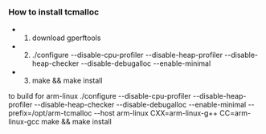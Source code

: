 ### How to install tcmalloc

* 1. download gperftools
* 2. ./configure --disable-cpu-profiler --disable-heap-profiler --disable-heap-checker --disable-debugalloc --enable-minimal
* 3. make && make install

to build for arm-linux
./configure --disable-cpu-profiler --disable-heap-profiler --disable-heap-checker --disable-debugalloc --enable-minimal --prefix=/opt/arm-tcmalloc --host arm-linux CXX=arm-linux-g++ CC=arm-linux-gcc
make && make install
